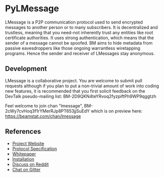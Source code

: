 PyLMessage
============

LMessage is a P2P communication protocol used to send encrypted messages to
another person or to many subscribers. It is decentralized and trustless,
meaning that you need-not inherently trust any entities like root certificate
authorities. It uses strong authentication, which means that the sender of a
message cannot be spoofed. BM aims to hide metadata from passive eavesdroppers 
like those ongoing warrantless wiretapping programs. Hence the sender and receiver 
of LMessages stay anonymous.


Development
----------
LMessage is a collaborative project. You are welcome to submit pull requests 
although if you plan to put a non-trivial amount of work into coding new
features, it is recommended that you first solicit feedback on the DevTalk
pseudo-mailing list:
BM-2D9QKN4teYRvoq2fyzpiftPh9WP9qggtzh

Feel welcome to join chan "lmessage", BM-2cWy7cvHoq3f1rYMerRJp8PT653jjSuEdY 
which is on preview here: https://beamstat.com/chan/lmessage

References
----------
* [Project Website](https://lmessage.org)
* [Protocol Specification](https://lmessage.org/wiki/Protocol_specification)
* [Whitepaper](https://lmessage.org/lmessage.pdf)
* [Installation](https://lmessage.org/wiki/Compiling_instructions)
* [Discuss on Reddit](https://www.reddit.com/r/lmessage)
* [Chat on Gitter](https://gitter.im/LMessage/PyLMessage)

